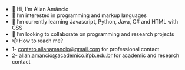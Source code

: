 - 👋 Hi, I'm Allan Amâncio
- 👀 I’m interested in programming and markup languages 
- 🌱 I’m currently learning Javascript, Python, Java, C# and HTML with CSS
- 💞️ I’m looking to collaborate on programming and research projects 
- 📫 How to reach me? 
- 1- contato.allanamancio@gmail.com for professional contact
- 2- allan.amancio@academico.ifpb.edu.br for academic and research contact 


